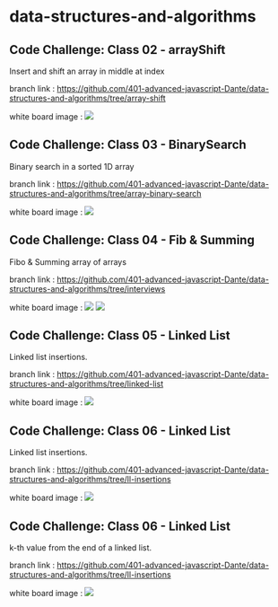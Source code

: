 # data-structures-and-algorithms

## Code Challenge: Class 02 - arrayShift 
Insert and shift an array in middle at index

branch link :
https://github.com/401-advanced-javascript-Dante/data-structures-and-algorithms/tree/array-shift

white board image :
![](assets/arrayShift.JPG)




## Code Challenge: Class 03 - BinarySearch 
Binary search in a sorted 1D array


branch link :
https://github.com/401-advanced-javascript-Dante/data-structures-and-algorithms/tree/array-binary-search

white board image :
![](assets/binaryArr.JPG)




## Code Challenge: Class 04 - Fib & Summing
Fibo & Summing array of arrays

branch link :
https://github.com/401-advanced-javascript-Dante/data-structures-and-algorithms/tree/interviews


white board image :
![](assets/fibo.JPG)
![](assets/summ.JPG)



## Code Challenge: Class 05 - Linked List
Linked list insertions.


branch link :
https://github.com/401-advanced-javascript-Dante/data-structures-and-algorithms/tree/linked-list

white board image :
![](assets/linkedlist.JPG)


## Code Challenge: Class 06 - Linked List
Linked list insertions.


branch link :
https://github.com/401-advanced-javascript-Dante/data-structures-and-algorithms/tree/ll-insertions

white board image :
![](assets/linkedlist2.jpg)


## Code Challenge: Class 06 - Linked List
k-th value from the end of a linked list.

branch link :
https://github.com/401-advanced-javascript-Dante/data-structures-and-algorithms/tree/ll-insertions

white board image :
![](assets/linkedlist3.JPG)


